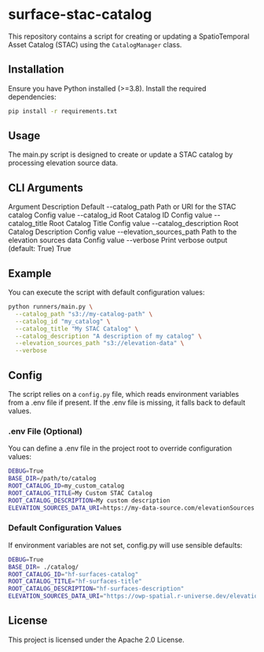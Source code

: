 # surface-stac-catalog

This repository contains a script for creating or updating a SpatioTemporal Asset Catalog (STAC) using the `CatalogManager` class.

## Installation

Ensure you have Python installed (>=3.8). Install the required dependencies:

```bash
pip install -r requirements.txt
```

## Usage

The main.py script is designed to create or update a STAC catalog by processing elevation source data.

## CLI Arguments

Argument Description Default
--catalog_path Path or URI for the STAC catalog Config value
--catalog_id Root Catalog ID Config value
--catalog_title Root Catalog Title Config value
--catalog_description Root Catalog Description Config value
--elevation_sources_path Path to the elevation sources data Config value
--verbose Print verbose output (default: True) True

## Example

You can execute the script with default configuration values:

```bash
python runners/main.py \
  --catalog_path "s3://my-catalog-path" \
  --catalog_id "my_catalog" \
  --catalog_title "My STAC Catalog" \
  --catalog_description "A description of my catalog" \
  --elevation_sources_path "s3://elevation-data" \
  --verbose
```

## Config

The script relies on a `config.py` file, which reads environment variables from a .env file if present. If the .env file is missing, it falls back to default values.

### .env File (Optional)

You can define a .env file in the project root to override configuration values:

```bash
DEBUG=True
BASE_DIR=/path/to/catalog
ROOT_CATALOG_ID=my_custom_catalog
ROOT_CATALOG_TITLE=My Custom STAC Catalog
ROOT_CATALOG_DESCRIPTION=My custom description
ELEVATION_SOURCES_DATA_URI=https://my-data-source.com/elevationSources
```

### Default Configuration Values

If environment variables are not set, config.py will use sensible defaults:

```bash
DEBUG=True
BASE_DIR= ./catalog/
ROOT_CATALOG_ID="hf-surfaces-catalog"
ROOT_CATALOG_TITLE="hf-surfaces-title"
ROOT_CATALOG_DESCRIPTION="hf-surfaces-description"
ELEVATION_SOURCES_DATA_URI="https://owp-spatial.r-universe.dev/elevationSources/data/catalog_table/json"
```

## License

This project is licensed under the Apache 2.0 License.
